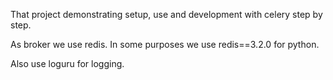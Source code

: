 That project demonstrating setup, use and development with celery step by step.

As broker we use redis. In some purposes we use redis==3.2.0 for python.

Also use loguru for logging.